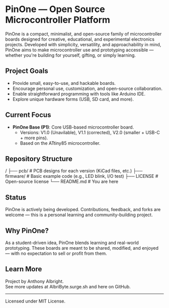 # PinOne — Open Source Microcontroller Platform

PinOne is a compact, minimalist, and open-source family of microcontroller boards designed for creative, educational, and experimental electronics projects. Developed with simplicity, versatility, and approachability in mind, PinOne aims to make microcontroller use and prototyping accessible — whether you're building for yourself, gifting, or simply learning.

## Project Goals
- Provide small, easy-to-use, and hackable boards.
- Encourage personal use, customization, and open-source collaboration.
- Enable straightforward programming with tools like Arduino IDE.
- Explore unique hardware forms (USB, SD card, and more).

## Current Focus
- **PinOne Base (P1)**: Core USB-based microcontroller board.
  - Versions: V1.0 (Unavilable), V1.1 (corrected), V2.0 (smaller + USB-C + more pins).
  - Based on the ATtiny85 microcontroller.

## Repository Structure
/
├── pcb/ # PCB designs for each version (KiCad files, etc.)
├── firmware/ # Basic example code (e.g., LED blink, I/O test)
├── LICENSE # Open-source license
└── README.md # You are here


## Status
PinOne is actively being developed. Contributions, feedback, and forks are welcome — this is a personal learning and community-building project.

## Why PinOne?
As a student-driven idea, PinOne blends learning and real-world prototyping. These boards are meant to be shared, modified, and enjoyed — with no expectation to sell or profit from them.

## Learn More
Project by Anthony Albright.  
See more updates at AlbriByte.surge.sh and here on GitHub.

---
Licensed under MIT License.
